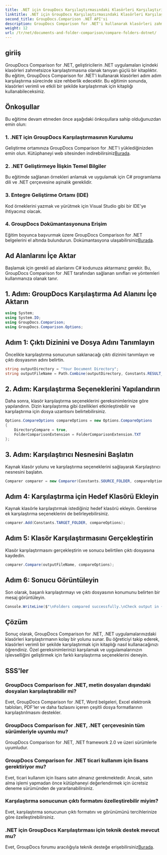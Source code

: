 ```yaml
---
title: .NET için GroupDocs Karşılaştırmasındaki Klasörleri Karşılaştırın
linktitle: .NET için GroupDocs Karşılaştırmasındaki Klasörleri Karşılaştırın
second_title: GroupDocs.Comparison .NET API'si
description: GroupDocs Comparison for .NET'i kullanarak klasörleri zahmetsizce karşılaştırın. Verimli klasör karşılaştırması için adım adım izleyin. .NET uygulamalarınızı geliştirin.
weight: 12
url: /tr/net/documents-and-folder-comparison/compare-folders-dotnet/
---
```

## giriiş
GroupDocs Comparison for .NET, geliştiricilerin .NET uygulamaları içindeki klasörleri zahmetsizce karşılaştırmasına olanak tanıyan güçlü bir kitaplıktır. Bu eğitim, GroupDocs Comparison for .NET'i kullanarak klasörleri adım adım karşılaştırma sürecinde size rehberlik edecektir. Bu eğitimin sonunda, klasörleri verimli ve etkili bir şekilde karşılaştırmak için kitaplığı kullanabileceksiniz.
## Önkoşullar
Bu eğitime devam etmeden önce aşağıdaki önkoşullara sahip olduğunuzdan emin olun:
### 1. .NET için GroupDocs Karşılaştırmasının Kurulumu
 Geliştirme ortamınıza GroupDocs Comparison for .NET'i yüklediğinizden emin olun. Kütüphaneyi web sitesinden indirebilirsiniz[Burada](https://releases.groupdocs.com/comparison/net/).
### 2. .NET Geliştirmeye İlişkin Temel Bilgiler
Bu eğitimde sağlanan örnekleri anlamak ve uygulamak için C# programlama dili ve .NET çerçevesine aşinalık gereklidir.
### 3. Entegre Geliştirme Ortamı (IDE)
Kod örneklerini yazmak ve yürütmek için Visual Studio gibi bir IDE'ye ihtiyacınız olacak.
### 4. GroupDocs Dokümantasyonuna Erişim
Eğitim boyunca başvurmak üzere GroupDocs Comparison for .NET belgelerini el altında bulundurun. Dokümantasyona ulaşabilirsiniz[Burada](https://tutorials.groupdocs.com/comparison/net/).

## Ad Alanlarını İçe Aktar
Başlamak için gerekli ad alanlarını C# kodunuza aktarmanız gerekir. Bu, GroupDocs Comparison for .NET tarafından sağlanan sınıfları ve yöntemleri kullanmanıza olanak tanır.
## 1. Adım: GroupDocs Karşılaştırma Ad Alanını İçe Aktarın
```csharp
using System;
using System.IO;
using GroupDocs.Comparison;
using GroupDocs.Comparison.Options;
```

## Adım 1: Çıktı Dizinini ve Dosya Adını Tanımlayın
Öncelikle karşılaştırma sonucunun saklanacağı çıktı dizinini tanımlayın ve çıktı dosyasının adını belirtin.
```csharp
string outputDirectory = "Your Document Directory";
string outputFileName = Path.Combine(outputDirectory, Constants.RESULT_FOLDER);
```
## 2. Adım: Karşılaştırma Seçeneklerini Yapılandırın
Daha sonra, klasör karşılaştırma seçeneklerini gereksinimlerinize göre yapılandırın. Dizin karşılaştırma gibi özellikleri etkinleştirebilir ve karşılaştırma için dosya uzantısını belirtebilirsiniz.
```csharp
Options.CompareOptions compareOptions = new Options.CompareOptions
{
    DirectoryCompare = true,
    FolderComparisonExtension = FolderComparisonExtension.TXT
};
```
## 3. Adım: Karşılaştırıcı Nesnesini Başlatın
Kaynak klasör yolunu ve karşılaştırma seçeneklerini sağlayarak Karşılaştırıcı nesnesini başlatın.
```csharp
Comparer comparer = new Comparer(Constants.SOURCE_FOLDER, compareOptions);
```
## Adım 4: Karşılaştırma için Hedef Klasörü Ekleyin
Kaynak klasörle karşılaştırmak istediğiniz hedef klasörü ekleyin. Gerekirse ek karşılaştırma seçeneklerini de belirleyebilirsiniz.
```csharp
comparer.Add(Constants.TARGET_FOLDER, compareOptions);
```
## Adım 5: Klasör Karşılaştırmasını Gerçekleştirin
Klasör karşılaştırmasını gerçekleştirin ve sonucu belirtilen çıktı dosyasına kaydedin.
```csharp
comparer.Compare(outputFileName, compareOptions);
```
## Adım 6: Sonucu Görüntüleyin
Son olarak, başarılı karşılaştırmayı ve çıktı dosyasının konumunu belirten bir mesaj görüntüleyin.
```csharp
Console.WriteLine($"\nFolders compared successfully.\nCheck output in {Directory.GetCurrentDirectory()}.");
```

## Çözüm
Sonuç olarak, GroupDocs Comparison for .NET, .NET uygulamalarınızdaki klasörleri karşılaştırmanın kolay bir yolunu sunar. Bu öğreticiyi takip ederek, klasörleri verimli bir şekilde karşılaştırmak için kitaplığı nasıl kullanacağınızı öğrendiniz. Özel gereksinimlerinizi karşılamak ve uygulamalarınızın işlevselliğini geliştirmek için farklı karşılaştırma seçeneklerini deneyin.
## SSS'ler
### GroupDocs Comparison for .NET, metin dosyaları dışındaki dosyaları karşılaştırabilir mi?
Evet, GroupDocs Comparison for .NET, Word belgeleri, Excel elektronik tabloları, PDF'ler ve daha fazlasını içeren çeşitli dosya formatlarının karşılaştırılmasını destekler.
### GroupDocs Comparison for .NET, .NET çerçevesinin tüm sürümleriyle uyumlu mu?
GroupDocs Comparison for .NET, .NET framework 2.0 ve üzeri sürümlerle uyumludur.
### GroupDocs Comparison for .NET ticari kullanım için lisans gerektiriyor mu?
Evet, ticari kullanım için lisans satın almanız gerekmektedir. Ancak, satın alma işlemi yapmadan önce kütüphaneyi değerlendirmek için ücretsiz deneme sürümünden de yararlanabilirsiniz.
### Karşılaştırma sonucunun çıktı formatını özelleştirebilir miyim?
Evet, karşılaştırma sonucunun çıktı formatını ve görünümünü tercihlerinize göre özelleştirebilirsiniz.
### .NET için GroupDocs Karşılaştırması için teknik destek mevcut mu?
 Evet, GroupDocs forumu aracılığıyla teknik desteğe erişebilirsiniz[Burada](https://forum.groupdocs.com/c/comparison/12).